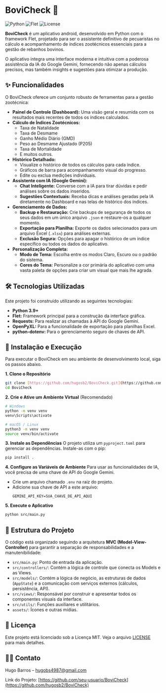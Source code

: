 # BoviCheck 🐄

![Python](https://img.shields.io/badge/Python-3.9%2B-blue?style=for-the-badge&logo=python)
![Flet](https://img.shields.io/badge/Flet-0.28.3-green?style=for-the-badge&logo=flet)
![License](https://img.shields.io/badge/License-MIT-yellow?style=for-the-badge)

**BoviCheck** é um aplicativo android, desenvolvido em Python com o framework Flet, projetado para ser o assistente definitivo de pecuaristas no cálculo e acompanhamento de índices zootécnicos essenciais para a gestão de rebanhos bovinos.

O aplicativo integra uma interface moderna e intuitiva com a poderosa assistência da IA do Google Gemini, fornecendo não apenas cálculos precisos, mas também insights e sugestões para otimizar a produção.

## ✨ Funcionalidades

O BoviCheck oferece um conjunto robusto de ferramentas para a gestão zootécnica:

* **Painel de Controle (Dashboard):** Uma visão geral e resumida com os resultados mais recentes de todos os índices calculados.
* **Cálculo de Índices Zootécnicos:**
    * Taxa de Natalidade
    * Taxa de Desmame
    * Ganho Médio Diário (GMD)
    * Peso ao Desmame Ajustado (P205)
    * Taxa de Mortalidade
    * E muitos outros.
* **Histórico Detalhado:**
    * Visualize o histórico de todos os cálculos para cada índice.
    * Gráficos de barra para acompanhamento visual do progresso.
    * Edite ou exclua medições individuais.
* **Assistente com IA (Google Gemini):**
    * **Chat Inteligente:** Converse com a IA para tirar dúvidas e pedir análises sobre os dados inseridos.
    * **Sugestões Contextuais:** Receba dicas e análises geradas pela IA diretamente no Dashboard e nas telas de histórico dos índices.
* **Gerenciamento de Dados:**
    * **Backup e Restauração:** Crie backups de segurança de todos os seus dados em um único arquivo `.json` e restaure-os a qualquer momento.
    * **Exportação para Planilha:** Exporte os dados selecionados para um arquivo Excel (`.xlsx`) para análises externas.
    * **Exclusão Segura:** Opções para apagar o histórico de um índice específico ou todos os dados do aplicativo.
* **Personalização Completa:**
    * **Modo de Tema:** Escolha entre os modos Claro, Escuro ou o padrão do sistema.
    * **Cores do Tema:** Personalize a cor primária do aplicativo com uma vasta paleta de opções para criar um visual que mais lhe agrada.

## 🛠️ Tecnologias Utilizadas

Este projeto foi construído utilizando as seguintes tecnologias:

* **Python 3.9+**
* **Flet:** Framework principal para a construção da interface gráfica.
* **Requests:** Para realizar as chamadas à API do Google Gemini.
* **OpenPyXL:** Para a funcionalidade de exportação para planilhas Excel.
* **python-dotenv:** Para o gerenciamento seguro de chaves de API.

## 🚀 Instalação e Execução

Para executar o BoviCheck em seu ambiente de desenvolvimento local, siga os passos abaixo.

**1. Clone o Repositório**
```bash
git clone [https://github.com/hugosb2/BoviCheck.git](https://github.com/hugosb2/BoviCheck.git)
cd BoviCheck
```

**2. Crie e Ative um Ambiente Virtual** (Recomendado)
```bash
# Windows
python -m venv venv
venv\Scripts\activate

# macOS / Linux
python3 -m venv venv
source venv/bin/activate
```

**3. Instale as Dependências**
O projeto utiliza um `pyproject.toml` para gerenciar as dependências. Instale-as com o pip:
```bash
pip install .
```

**4. Configure as Variáveis de Ambiente**
Para usar as funcionalidades de IA, você precisa de uma chave de API do Google Gemini.

* Crie um arquivo chamado `.env` na raiz do projeto.
* Adicione sua chave de API a este arquivo:
    ```
    GEMINI_API_KEY=SUA_CHAVE_DE_API_AQUI
    ```

**5. Execute o Aplicativo**
```bash
python src/main.py
```

## 📂 Estrutura do Projeto

O código está organizado seguindo a arquitetura **MVC (Model-View-Controller)** para garantir a separação de responsabilidades e a manutenibilidade:

* `src/main.py`: Ponto de entrada da aplicação.
* `src/controllers/`: Contém a lógica de controle que conecta os Models e as Views.
* `src/models/`: Contém a lógica de negócio, as estruturas de dados (`AppState`) e a comunicação com serviços externos (cálculos, persistência, API).
* `src/views/`: Responsável por construir e apresentar todos os componentes visuais da interface.
* `src/utils/`: Funções auxiliares e utilitários.
* `assets/`: Ícones e outras mídias.

## 📄 Licença

Este projeto está licenciado sob a Licença MIT. Veja o arquivo [LICENSE](LICENSE) para mais detalhes.

## 👨‍💻 Contato

Hugo Barros – [hugobs4987@gmail.com](mailto:hugobs4987@gmail.com)

Link do Projeto: [https://github.com/seu-usuario/BoviCheck](https://github.com/hugosb2/BoviCheck)
